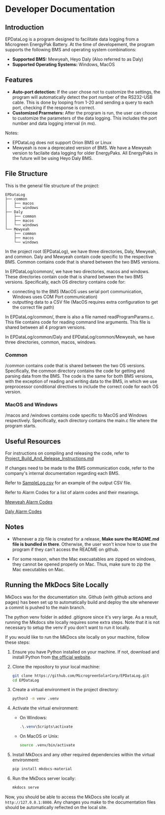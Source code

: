# Developer Documentation

## Introduction
EPDataLog is a program designed to facilitate data logging from a Microgreen EnergyPak Battery. At the time of developement, the program supports the following BMS and operating system combinations:
- **Supported BMS:** Mewyeah, Heyo Daly (Also referred to as Daly)
- **Supported Operating Systems:** Windows, MacOS

## Features
- **Auto-port detection:** If the user chose not to customize the settings, the program will automatically detect the port number of the RS232-USB cable. This is done by looping from 1-20 and sending a query to each port, checking if the response is correct.
- **Customized Prarmeters:** After the program is run, the user can choose to customize the parameters of the data logging. This includes the port number and data logging interval (in ms).


Notes: 
- EPDataLog does not support Orion BMS or Linux
- Mewyeah is now a deprecated version of BMS. We have a Mewyeah version to facilaite data logging for older EnergyPaks. All EnergyPaks in the future will be using Heyo Daly BMS.


## File Structure
This is the general file structure of the project:
```
EPDataLog
├── common
│   ├── macos
│   └── windows
├── Daly
│   ├── common
│   ├── macos
│   └── windows
└── Mewyeah
    ├── common
    ├── macos
    └── windows
```

In the project root (EPDataLog), we have three directories, Daly, Mewyeah, and common. Daly and Mewyeah contain code specific to the respective BMS. Common contains code that is shared between the two BMS versions.

In EPDataLog/common/, we have two directories, macos and windows. These directories contain code that is shared between the two BMS versions. Specifically, each OS directory contains code for:

- connecting to the BMS (MacOS uses serial port communication, Windows uses COM Port communication)
- outputting data to a CSV file (MacOS requires extra configuration to get the correct file path)

In EPDataLog/common/, there is also a file named readProgramParams.c. This file contains code for reading command line arguments. This file is shared between all 4 program versions.

In EPDataLog/common/Daly and EPDataLog/common/Mewyeah, we have three directories, common, macos, windows.

### Common
/common contains code that is shared between the two OS versions. Specifically, the common directory contains the code for getting and parsing data from the BMS. The code is the same for both BMS versions, with the exception of reading and writing data to the BMS, in which we use preprocessor conditional directives to include the correct code for each OS version.

### MacOS and Windows
/macos and /windows contains code specific to MacOS and Windows respectively. Specifically, each directory contains the main.c file where the program starts.

## Useful Resources
For instructions on compiling and releasing the code, refer to [Project_Build_And_Release_Instructions.md](https://github.com/MicrogreenSolarCorp/EPDataLog/blob/main/Project_Build_And_Release_Instructions.md)

If changes need to be made to the BMS communication code, refer to the company's internal documentation regarding each BMS.

Refer to [SampleLog.csv](https://github.com/MicrogreenSolarCorp/EPDataLog/blob/main/SampleLog.csv) for an example of the output CSV file.

Refer to Alarm Codes for a list of alarm codes and their meanings.

[Mewyeah Alarm Codes](https://github.com/MicrogreenSolarCorp/EPDataLog/blob/main/Mewyeah/Alarm%20Bit%20Codes.docx)

[Daly Alarm Codes](https://github.com/MicrogreenSolarCorp/EPDataLog/blob/main/Daly/DalyCommunicationProtocol.pdf)

## Notes
- Whenever a zip file is created for a release, **Make sure the README.md file is bundled in there**. Otherwise, the user won't know how to use the program if they can't access the README on github.

- For some reason, when the Mac execuatables are zipped on windows, they cannot be opened properly on Mac. Thus, make sure to zip the Mac executables on Mac.


## Running the MkDocs Site Locally
MkDocs was for the documentation site. Github (with github actions and pages) has been set up to automatically build and deploy the site whenever a commit is pushed to the main branch.

The python venv folder in added .gitignore since it's very large. As a result, running the Mkdocs site locally requires some extra steps. Note that it is not necessary to setup the venv if you don't want to run it locally.

If you would like to run the MkDocs site locally on your machine, follow these steps:

1. Ensure you have Python installed on your machine. If not, download and install Python from [the official website](https://www.python.org/downloads/).

2. Clone the repository to your local machine:
    ```bash
    git clone https://github.com/MicrogreenSolarCorp/EPDataLog.git
    cd EPDataLog
    ```

3. Create a virtual environment in the project directory:
    ```bash
    python3 -m venv .venv
    ```

4. Activate the virtual environment:
    - On Windows:
        ```powershell
        .\.venv\Scripts\activate
        ```
    - On MacOS or Unix:
        ```bash
        source .venv/bin/activate
        ```

5. Install MkDocs and any other required dependencies within the virtual environment:
    ```bash
    pip install mkdocs-material
    ```

6. Run the MkDocs server locally:
    ```bash
    mkdocs serve
    ```

Now, you should be able to access the MkDocs site locally at `http://127.0.0.1:8000`. Any changes you make to the documentation files should be automatically reflected on the local site.
